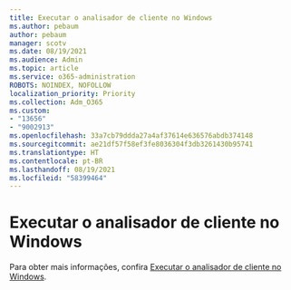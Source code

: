 ```yaml
---
title: Executar o analisador de cliente no Windows
ms.author: pebaum
author: pebaum
manager: scotv
ms.date: 08/19/2021
ms.audience: Admin
ms.topic: article
ms.service: o365-administration
ROBOTS: NOINDEX, NOFOLLOW
localization_priority: Priority
ms.collection: Adm_O365
ms.custom:
- "13656"
- "9002913"
ms.openlocfilehash: 33a7cb79ddda27a4af37614e636576abdb374148
ms.sourcegitcommit: ae21df57f58ef3fe8036304f3db3261430b95741
ms.translationtype: HT
ms.contentlocale: pt-BR
ms.lasthandoff: 08/19/2021
ms.locfileid: "58399464"
---
```

# <a name="run-the-client-analyzer-on-windows"></a>Executar o analisador de cliente no Windows

Para obter mais informações, confira [Executar o analisador de cliente no Windows](https://docs.microsoft.com/microsoft-365/security/defender-endpoint/run-analyzer-windows).